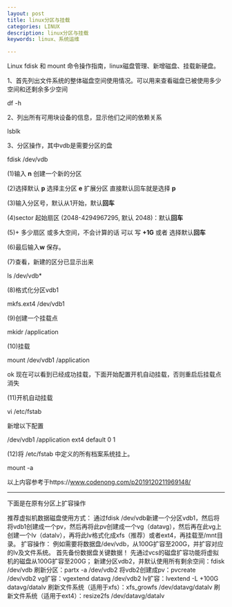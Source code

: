 ```yaml
---
layout: post
title: linux分区与挂载
categories: LINUX
description: linux分区与挂载
keywords: linux、系统运维

---
```


Linux fdisk 和 mount 命令操作指南，linux磁盘管理、新增磁盘、挂载新硬盘。

1、首先列出文件系统的整体磁盘空间使用情况。可以用来查看磁盘已被使用多少空间和还剩余多少空间

df -h

2、列出所有可用块设备的信息，显示他们之间的依赖关系

 lsblk

3、分区操作，其中vdb是需要分区的盘

fdisk /dev/vdb

(1)输入 **n** 创建一个新的分区

(2)选择默认 **p** 选择主分区 **e** 扩展分区 直接默认回车就是选择 **p**

(3)输入分区号，默认从1开始，默认**回车**

(4)sector 起始扇区 (2048-4294967295, 默认 2048)：默认**回车**

(5)\+ 多少扇区 或多大空间，不会计算的话 可以 写 **+1G** 或者 选择默认**回车**

(6)最后输入**w** 保存。

(7)查看，新建的区分已显示出来

ls  /dev/vdb*

(8)格式化分区vdb1

mkfs.ext4 /dev/vdb1

(9)创建一个挂载点

mkidr /application

(10)挂载

mount /dev/vdb1 /application

ok 现在可以看到已经成功挂载，下面开始配置开机自动挂载，否则重启后挂载点消失

(11)开机自动挂载

vi /etc/fstab

新增以下配置

/dev/vdb1    /application        ext4   default  0    1

(12)将 /etc/fstab 中定义的所有档案系统挂上。

mount -a

以上内容参考于https://www.codenong.com/p2019120211969148/

---------------------

下面是在原有分区上扩容操作

推荐虚拟机数据磁盘使用方式：
通过fdisk /dev/vdb新建一个分区vdb1，然后将将vdb1创建成一个pv，然后再将此pv创建成一个vg（datavg），然后再在此vg上创建一个lv（datalv），再将此lv格式化成xfs（推荐）或者ext4，再挂载至/mnt目录。
扩容操作：
例如需要将数据盘/dev/vdb，从100G扩容至200G，并扩容对应的lv及文件系统。
首先备份数据盘关键数据！
先通过vcs的磁盘扩容功能将虚拟机的磁盘从100G扩容至200G；
新建分区vdb2，并默认使用所有剩余空间：fdisk /dev/vdb
刷新分区：partx -a /dev/vdb2
将vdb2创建成pv：pvcreate /dev/vdb2
vg扩容：vgextend datavg /dev/vdb2
lv扩容：lvextend -L +100G datavg/datalv
刷新文件系统（适用于xfs）：xfs_growfs /dev/datavg/datalv
刷新文件系统（适用于ext4）：resize2fs /dev/datavg/datalv